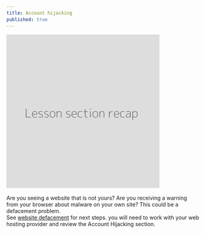 ```yaml
---
title: Account hijacking
published: true
---
```

![](recap.png)

Are you seeing a website that is not yours? Are you receiving a warning from your browser about malware on your own site? This could be a defacement problem.
<br>
See [website defacement](en/topics/practice-1-emergencies/5-ddos/3-14-learn) for next steps. you will need to work with your web hosting provider and review the Account Hijacking section.
